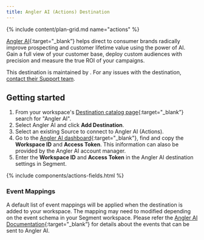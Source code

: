```yaml
---
title: Angler AI (Actions) Destination
---
```


{% include content/plan-grid.md name="actions" %}

[Angler AI](https://getangler.ai/?utm_source=segmentio&utm_medium=docs&utm_campaign=partners){:target="_blank”} helps direct to consumer brands radically improve prospecting and customer lifetime value using the power of AI. Gain a full view of your customer base, deploy custom audiences with precision and measure the true ROI of your campaigns.

This destination is maintained by <Angler AI>. For any issues with the destination, [contact their Support team](mailto:developers@getangler.ai).


## Getting started

1. From your workspace's [Destination catalog page](https://app.segment.com/goto-my-workspace/destinations/catalog){:target="_blank”} search for "Angler AI".
2. Select Angler AI and click **Add Destination**.
3. Select an existing Source to connect to Angler AI (Actions).
4. Go to the [Angler AI dashboard](https://getangler.ai){:target="_blank"}, find and copy the **Workspace ID** and **Access Token**. This iniformation can alaso be provided by the Angler AI account manager.
5. Enter the **Workspace ID** and **Access Token** in the Angler AI destination settings in Segment.


{% include components/actions-fields.html %}


### Event Mappings

A default list of event mappings will be applied when the destination is added to your workspace. The mapping may need to modified depending on the event schema in your Segment workspace. Please refer the [Angler AI Documentation](https://docs.getangler.ai/docs/using-gtm-to-setup-events?utm_source=segmentio&utm_medium=docs&utm_campaign=partners){:target="_blank”} for details about the events that can be sent to Angler AI.
